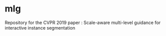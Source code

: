 # mlg
Repository for the CVPR 2019 paper : Scale-aware multi-level guidance for interactive instance segmentation


